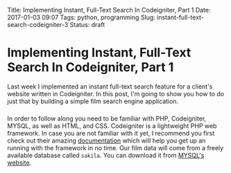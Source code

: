 Title: Implementing Instant, Full-Text Search In Codeigniter, Part 1
Date: 2017-01-03 09:07
Tags: python, programming
Slug: instant-full-text-search-codeigniter-3
Status: draft
# Implementing Instant, Full-Text Search In Codeigniter, Part 1

Last week I implemented an instant full-text search feature for a client's website written in Codeigniter. In this post, I'm going to show you how to do just that by building a simple film search engine application. 

### 

In order to follow along you need to be familiar with PHP, Codeigniter, MYSQL, as well as HTML, and CSS. Codeigniter is a lightweight PHP web framework. In case you are not familiar with it yet, I recommend you first check out their amazing [documentation](http://www.codeigniter.com/user_guide/) which will help you get up an running with the framework in no time. Our film data will come from a freely available database called `sakila`. You can download it from [MYSQL's website](https://dev.mysql.com/doc/index-other.html). 






